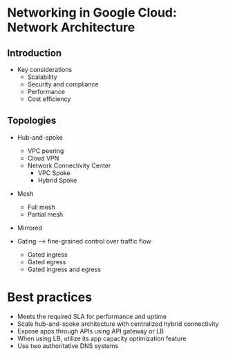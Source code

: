 # Networking in Google Cloud: Network Architecture

## Introduction

- Key considerations
    - Scalability
    - Security and compliance
    - Performance
    - Cost efficiency

## Topologies

- Hub-and-spoke
    - VPC peering
    - Cloud VPN
    - Network Connectivity Center
        - VPC Spoke
        - Hybrid Spoke

- Mesh
    - Full mesh
    - Partial mesh

- Mirrored

- Gating --> fine-grained control over traffic flow
    - Gated ingress
    - Gated egress
    - Gated ingress and egress

# Best practices

- Meets the required SLA for performance and uptime
- Scale hub-and-spoke architecture with centralized hybrid connectivity
- Expose apps through APIs using API gateway or LB
- When using LB, utilize its app capacity optimization feature
- Use two authoritative DNS systems

